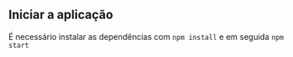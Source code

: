 ## Iniciar a aplicação
É necessário instalar as dependências com ```npm install``` e em seguida ```npm start```